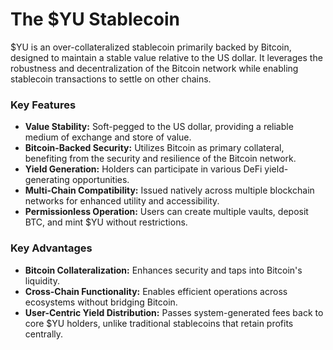 # The $YU Stablecoin

$YU is an over-collateralized stablecoin primarily backed by Bitcoin, designed to maintain a stable value relative to the US dollar. It leverages the robustness and decentralization of the Bitcoin network while enabling stablecoin transactions to settle on other chains.

### Key Features

* **Value Stability:** Soft-pegged to the US dollar, providing a reliable medium of exchange and store of value.
* **Bitcoin-Backed Security:** Utilizes Bitcoin as primary collateral, benefiting from the security and resilience of the Bitcoin network.
* **Yield Generation:** Holders can participate in various DeFi yield-generating opportunities.
* **Multi-Chain Compatibility:** Issued natively across multiple blockchain networks for enhanced utility and accessibility.
* **Permissionless Operation:** Users can create multiple vaults, deposit BTC, and mint $YU without restrictions.

### Key Advantages

* **Bitcoin Collateralization:** Enhances security and taps into Bitcoin's liquidity.
* **Cross-Chain Functionality:** Enables efficient operations across ecosystems without bridging Bitcoin.
* **User-Centric Yield Distribution:** Passes system-generated fees back to core $YU holders, unlike traditional stablecoins that retain profits centrally.



